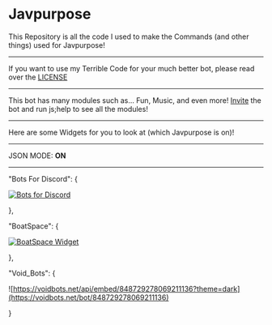 # Javpurpose
This Repository is all the code I used to make the Commands (and other things) used for Javpurpose!

------------------------------------------------------------

If you want to use my Terrible Code for your much better bot, please read over the [LICENSE](https://github.com/Yoshiboi18303/Javpurpose/blob/main/LICENSE)

------------------------------------------------------------

This bot has many modules such as... Fun, Music, and even more! [Invite](https://discord.com/oauth2/authorize?client_id=848729278069211136&scope=bot&permissions=4667600118) the bot and run js;help to see all the modules!

------------------------------------------------------------

Here are some Widgets for you to look at (which Javpurpose is on)!

------------------------------------------------------------

JSON MODE: **ON**

------------------------------------------------------------

"Bots For Discord": {

[![Bots for Discord](https://botsfordiscord.com/api/bot/848729278069211136/widget)](https://botsfordiscord.com/bots/848729278069211136)

},

"BoatSpace": {

[![BoatSpace Widget](https://boatspace.xyz/api/bots/848729278069211136/widget)](https://boatspace.xyz/bots/848729278069211136)

},

"Void_Bots": {

![https://voidbots.net/api/embed/848729278069211136?theme=dark](https://voidbots.net/bot/848729278069211136)

}
